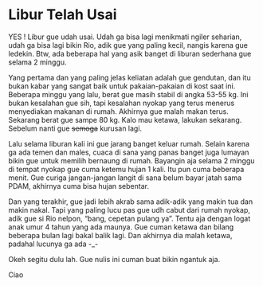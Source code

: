 # Libur Telah Usai

YES ! Libur gue udah usai. Udah ga bisa lagi menikmati ngiler seharian, udah ga bisa lagi bikin Rio, adik gue yang paling kecil, nangis karena gue ledekin. Btw, ada beberapa hal yang asik banget di liburan sederhana gue selama 2 minggu.

Yang pertama dan yang paling jelas keliatan adalah gue gendutan, dan itu bukan kabar yang sangat baik untuk pakaian-pakaian di kost saat ini. Beberapa minggu yang lalu, berat gue masih stabil di angka 53-55 kg. Ini bukan kesalahan gue sih, tapi kesalahan nyokap yang terus menerus menyediakan makanan di rumah. Akhirnya gue malah makan terus. Sekarang berat gue sampe 80 kg. Kalo mau ketawa, lakukan sekarang. Sebelum nanti gue ~~semoga~~ kurusan lagi.

Lalu selama liburan kali ini gue jarang banget keluar rumah. Selain karena ga ada temen dan males, cuaca di sana yang panas banget juga lumayan bikin gue untuk memilih bernaung di rumah. Bayangin aja selama 2 minggu di tempat nyokap gue cuma ketemu hujan 1 kali. Itu pun cuma beberapa menit. Gue curiga jangan-jangan langit di sana belum bayar jatah sama PDAM, akhirnya cuma bisa hujan sebentar.

Dan yang terakhir, gue jadi lebih akrab sama adik-adik yang makin tua dan makin nakal. Tapi yang paling lucu pas gue udh cabut dari rumah nyokap, adik gue si Rio nelpon, “bang, cepetan pulang ya”. Tentu aja dengan logat anak umur 4 tahun yang ada maunya. Gue cuman ketawa dan bilang beberapa bulan lagi bakal balik lagi. Dan akhirnya dia malah ketawa, padahal lucunya ga ada -_-

Okeh segitu dulu lah. Gue nulis ini cuman buat bikin ngantuk aja.

Ciao
